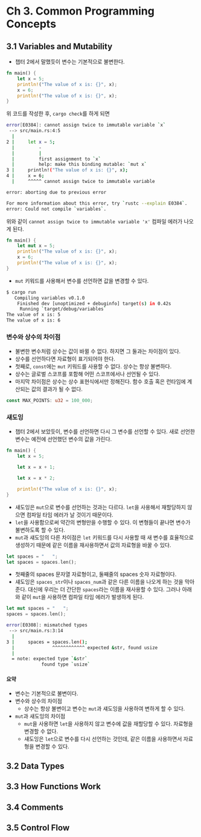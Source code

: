 # Ch 3. Common Programming Concepts

## 3.1 Variables and Mutability

* 챕터 2에서 말했듯이 변수는 기본적으로 불변한다.

```rust
fn main() {
    let x = 5;
    println!("The value of x is: {}", x);
    x = 6;
    println!("The value of x is: {}", x);
}
```

위 코드를 작성한 후, `cargo check`를 하게 되면

```bash
error[E0384]: cannot assign twice to immutable variable `x`
 --> src/main.rs:4:5
  |
2 |     let x = 5;
  |         -
  |         |
  |         first assignment to `x`
  |         help: make this binding mutable: `mut x`
3 |     println!("The value of x is: {}", x);
4 |     x = 6;
  |     ^^^^^ cannot assign twice to immutable variable

error: aborting due to previous error

For more information about this error, try `rustc --explain E0384`.
error: Could not compile `variables`.
```

위와 같이 `cannot assign twice to immutable variable 'x'` 컴파일 에러가 나오게 된다.

```rust
fn main() {
    let mut x = 5;
    println!("The value of x is: {}", x);
    x = 6;
    println!("The value of x is: {}", x);
}
```

* `mut` 키워드를 사용해서 변수를 선언하면 값을 변경할 수 있다.

```bash
$ cargo run
   Compiling variables v0.1.0
    Finished dev [unoptimized + debuginfo] target(s) in 0.42s
     Running `target/debug/variables`
The value of x is: 5
The value of x is: 6
```

### 변수와 상수의 차이점

* 불변한 변수처럼 상수는 값이 바뀔 수 없다. 하지면 그 둘과는 차이점이 있다.
* 상수를 선언하다면 자료형이 표기되어야 한다.
* 첫째로, `const`에는 `mut` 키워드를 사용할 수 없다. 상수는 항상 불변하다.
* 상수는 글로벌 스코프를 포함해 어떤 스코프에서나 선언될 수 있다.
* 마지막 차이점은 상수는 상수 표현식에서만 정해진다. 함수 호출 혹은 런타임에 계산되는 값의 결과가 될 수 없다.

```rust
const MAX_POINTS: u32 = 100_000;
```

### 섀도잉

* 챕터 2에서 보았듯이, 변수를 선언하면 다시 그 변수를 선언할 수 있다. 새로 선언한 변수는 예전에 선언했던 변수의 값을 가린다.

```rust
fn main() {
    let x = 5;

    let x = x + 1;

    let x = x * 2;

    println!("The value of x is: {}", x);
}
```

* 섀도잉은 `mut`으로 변수를 선언하는 것과는 다르다. `let`을 사용해서 재할당하지 않으면 컴파일 타임 에러가 날 것이기 때문이다.
* `let`을 사용함으로써 약간의 변형만을 수행할 수 있다. 이 변형들이 끝나면 변수가 불변하도록 할 수 있다.
* `mut`과 섀도잉의 다른 차이점은 `let` 키워드를 다시 사용할 때 새 변수를 효율적으로 생성하기 때문에 같은 이름을 재사용하면서 값의 자료형을 바꿀 수 있다.

```rust
let spaces = "   ";
let spaces = spaces.len();
```

* 첫째줄의 spaces 문자열 자료형이고, 둘째줄의 spaces 숫자 자료형이다.
* 섀도잉은 `spaces_str`이나 `spaces_num`과 같은 다른 이름을 나오게 하는 것을 막아준다. 대신에 우리는 더 간단한 `spaces`라는 이름을 재사용할 수 있다. 그러나 아래와 같이 `mut`을 사용하면 컴파일 타임 에러가 발생하게 된다.

```rust
let mut spaces = "   ";
spaces = spaces.len();
```

```bash
error[E0308]: mismatched types
 --> src/main.rs:3:14
  |
3 |     spaces = spaces.len();
  |              ^^^^^^^^^^^^ expected &str, found usize
  |
  = note: expected type `&str`
             found type `usize`
```             

#### 요약

* 변수는 기본적으로 불변이다.
* 변수와 상수의 차이점
  * 상수는 항상 불변이고 변수는 `mut`과 섀도잉을 사용하여 변하게 할 수 있다.
* `mut`과 섀도잉의 차이점
  * `mut`을 사용하면 `let`을 사용하지 않고 변수에 값을 재할당할 수 있다. 자료형을 변경할 수 없다.
  * 섀도잉은 `let`으로 변수를 다시 선언하는 것인데, 같은 이름을 사용하면서 자료형을 변경할 수 있다.

## 3.2 Data Types

## 3.3 How Functions Work

## 3.4 Comments

## 3.5 Control Flow



